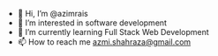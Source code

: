 - 👋 Hi, I’m @azimrais
- 👀 I’m interested in software development
- 🌱 I’m currently learning Full Stack Web Development 
- 📫 How to reach me azmi.shahraza@gmail.com

<!---
azimrais/azimrais is a ✨ special ✨ repository because its `README.md` (this file) appears on your GitHub profile.
You can click the Preview link to take a look at your changes.
--->

